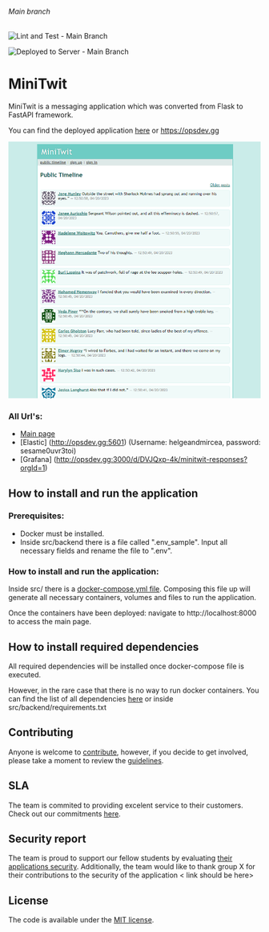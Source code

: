 ###### Main branch
![Lint and Test - Main Branch](https://github.com/MinitwitGroupI/Minitwit/actions/workflows/lint-and-test.yml/badge.svg?branch=main)

![Deployed to Server - Main Branch](https://github.com/MinitwitGroupI/Minitwit/actions/workflows/deploy.yaml/badge.svg?branch=main)

# MiniTwit

MiniTwit is a messaging application which was converted from Flask to FastAPI framework.

You can find the deployed application [here](https://opsdev.gg) or https://opsdev.gg

![Landing Page](docs/images/landingpage.png?raw=true)

### All Url's: 
*  [Main page](https://opsdev.gg)
*  [Elastic] (http://opsdev.gg:5601) (Username: helgeandmircea, password: sesame0uvr3toi)
*  [Grafana] (http://opsdev.gg:3000/d/DVJQxp-4k/minitwit-responses?orgId=1)

## How to install and run the application

### Prerequisites: 
- Docker must be installed.
- Inside src/backend there is a file called ".env_sample". Input all necessary fields and rename the file to ".env".

### How to install and run the application:

Inside src/ there is a [docker-compose.yml file](src/docker-compose.yml).
Composing this file up will generate all necessary containers, volumes and files to run the application.

Once the containers have been deployed: navigate to http://localhost:8000 to access the main page.

## How to install required dependencies

All required dependencies will be installed once docker-compose file is executed.

However, in the rare case that there is no way to run docker containers. You can find the list of all dependencies [here](src/backend/requirements.txt) or inside src/backend/requirements.txt

## Contributing

Anyone is welcome to [contribute](docs/CONTRIBUTE.md),
however, if you decide to get involved, please take a moment to review
the [guidelines](docs/CONTRIBUTE.md).

## SLA

The team is commited to providing excelent service to their customers. Check out our commitments [here](docs/SLA.md).

## Security report

The team is proud to support our fellow students by evaluating [their applications security](docs/security%20report/Group%20I%20%20-%20Security%20Assessment%20Findings%20Report.pdf).
Additionally, the team would like to thank group X for their contributions to the security of the application < link should be here>

## License

The code is available under the [MIT license](docs/LICENSE).